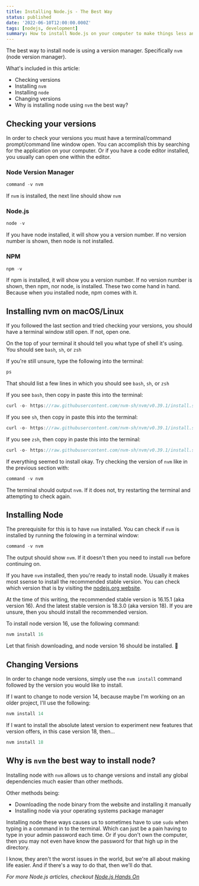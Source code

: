 ```yaml
---
title: Installing Node.js - The Best Way
status: published
date: '2022-06-10T12:00:00.000Z'
tags: [nodejs, development]
summary: How to install Node.js on your computer to make things less annoying in the future.
---
```

The best way to install node is using a version manager. Specifically `nvm` (node version manager).

What's included in this article:
- Checking versions
- Installing `nvm`
- Installing `node`
- Changing versions
- Why is installing node using `nvm` the best way?

## Checking your versions
In order to check your versions you must have a terminal/command prompt/command line window open. You can accomplish this by searching for the application on your computer. Or if you have a code editor installed, you usually can open one within the editor.

### Node Version Manager
```javascript
command -v nvm
```
If `nvm` is installed, the next line should show `nvm`

### Node.js
```javascript
node -v
```
If you have node installed, it will show you a version number. If no version number is shown, then node is not installed.

### NPM
```javascript
npm -v
```
If npm is installed, it will show you a version number. If no version number is shown, then npm, nor node, is installed. These two come hand in hand. Because when you installed node, npm comes with it.

## Installing nvm on macOS/Linux
If you followed the last section and tried checking your versions, you should have a terminal window still open. If not, open one.

On the top of your terminal it should tell you what type of shell it's using. You should see `bash`, `sh`, or `zsh`

If you're still unsure, type the following into the terminal:
```javascript
ps
```
That should list a few lines in which you should see `bash`, `sh`, or `zsh`

If you see `bash`, then copy in paste this into the terminal:
```javascript
curl -o- ht‌tps://raw.githubusercontent.com/nvm-sh/nvm/v0.39.1/install.sh | bash
```

If you see `sh`, then copy in paste this into the terminal:
```javascript
curl -o- ht‌tps://raw.githubusercontent.com/nvm-sh/nvm/v0.39.1/install.sh | sh
```

If you see `zsh`, then copy in paste this into the terminal:
```javascript
curl -o- ht‌tps://raw.githubusercontent.com/nvm-sh/nvm/v0.39.1/install.sh | zsh
```

If everything seemed to install okay. Try checking the version of `nvm` like in the previous section with:
```javascript
command -v nvm
```

The terminal should output `nvm`. If it does not, try restarting the terminal and attempting to check again.

## Installing Node
The prerequisite for this is to have `nvm` installed. You can check if `nvm` is installed by running the folowing in a terminal window:
```javascript
command -v nvm
```
The output should show `nvm`. If it doesn't then you need to install `nvm` before continuing on.

If you have `nvm` installed, then you're ready to install node. Usually it makes most ssense to install the recommended stable version. You can check which version that is by visiting the [nodejs.org website](https://nodejs.org/en/).

At the time of this writing, the recommended stable version is 16.15.1 (aka version 16). And the latest stable version is 18.3.0 (aka version 18). If you are unsure, then you should install the recommended version.

To install node version 16, use the following command:
```javascript
nvm install 16
```

Let that finish downloading, and node version 16 should be installed. 🎉

## Changing Versions

In order to change node versions, simply use the `nvm install` command followed by the version you would like to install.


If I want to change to node version 14, because maybe I'm working on an older project, I'll use the following:
```javascript
nvm install 14
```

If I want to install the absolute latest version to experiment new features that version offers, in this case version 18, then...
```javascript
nvm install 18
```

## Why is `nvm` the best way to install node?

Installing node with `nvm` allows us to change versions and install any global dependencies much easier than other methods.

Other methods being:
- Downloading the node binary from the website and installing it manually
- Installing node via your operating systems package manager

Installing node these ways causes us to sometimes have to use `sudo` when typing in a command in to the terminal. Which can just be a pain having to type in your admin password each time. Or if you don't own the computer, then you may not even have know the password for that high up in the directory.

I know, they aren't the worst issues in the world, but we're all about making life easier. And if there's a way to do that, then we'll do that.

*For more Node.js articles, checkout [Node.js Hands On](/posts/node-js-hands-on)*